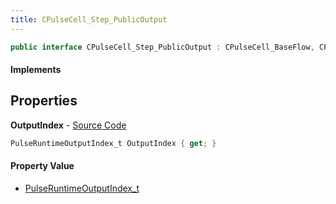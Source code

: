 ```yaml
---
title: CPulseCell_Step_PublicOutput
---
```


```csharp
public interface CPulseCell_Step_PublicOutput : CPulseCell_BaseFlow, CPulseCell_Base, ISchemaClass<CPulseCell_Base>, ISchemaClass<CPulseCell_BaseFlow>, ISchemaClass<CPulseCell_Step_PublicOutput>, ISchemaField, ISchemaClass, INativeHandle
```

#### Implements

## Properties

**OutputIndex** - [Source Code](https://github.com/swiftly-solution/swiftlys2/blob/master/managed/src/SwiftlyS2.Generated/Schemas/Interfaces/CPulseCell_Step_PublicOutput.cs#L16)

```csharp
PulseRuntimeOutputIndex_t OutputIndex { get; }
```

#### Property Value

- [PulseRuntimeOutputIndex_t](/docs/api/shared/schemadefinitions/pulseruntimeoutputindex_t)

